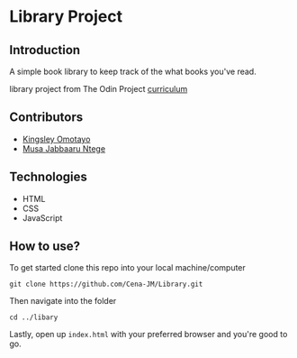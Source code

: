 # Library Project

## Introduction

A simple book library to keep track of the what books you've read.

library project from The Odin Project [curriculum](https://www.theodinproject.com/courses/javascript/lessons/library)

## Contributors

- [Kingsley Omotayo](https://github.com/kvnlay)
- [Musa Jabbaaru Ntege](https://github.com/Cena-JM)

## Technologies

- HTML
- CSS
- JavaScript

## How to use?

To get started clone this repo into your local machine/computer

```git clone https://github.com/Cena-JM/Library.git```

Then navigate into the folder

```cd ../libary```

Lastly, open up ```index.html``` with your preferred browser and you're good to go.
